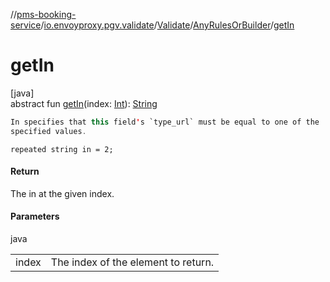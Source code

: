 //[pms-booking-service](../../../../index.md)/[io.envoyproxy.pgv.validate](../../index.md)/[Validate](../index.md)/[AnyRulesOrBuilder](index.md)/[getIn](get-in.md)

# getIn

[java]\
abstract fun [getIn](get-in.md)(index: [Int](https://kotlinlang.org/api/core/kotlin-stdlib/kotlin/-int/index.html)): [String](https://docs.oracle.com/en/java/javase/23/docs/api/java.base/java/lang/String.html)

```kotlin
In specifies that this field's `type_url` must be equal to one of the
specified values.

```
`repeated string in = 2;`

#### Return

The in at the given index.

#### Parameters

java

| | |
|---|---|
| index | The index of the element to return. |